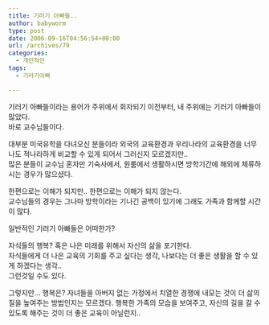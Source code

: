 ```yaml
---
title: 기러기 아빠들..
author: babyworm
type: post
date: 2006-09-16T04:56:54+00:00
url: /archives/79
categories:
  - 개인적인
tags:
  - 기러기아빠

---
```

기러기 아빠들이라는 용어가 주위에서 회자되기 이전부터, 내 주위에는 기러기 아빠들이 많았다.  
바로 교수님들이다.

대부분 미국유학을 다녀오신 분들이라 외국의 교육환경과 우리나라의 교육환경을 너무나도 적나라하게 비교할 수 있게 되어서 그러신지 모르겠지만..  
많은 분들이 교수님 혼자만 기숙사에서, 원룸에서 생활하시면 방학기간에 해외에 체류하시는 경우가 많으셨다.

한편으로는 이해가 되지만.. 한편으로는 이해가 되지 않는다.  
교수님들의 경우는 그나마 방학이라는 기나긴 공백이 있기에 그래도 가족과 함께할 시간이 많다.

일반적인 기러기 아빠들은 어떠한가?

자식들의 행복? 혹은 나은 미래를 위해서 자신의 삶을 포기한다.  
자식들에게 더 나은 교육의 기회를 주고 싶다는 생각, 나보다는 더 좋은 생활을 할 수 있게 하겠다는 생각..  
그런것일 수도 있다.

그렇지만&#8230; 행복은? 자녀들을 아버지 없는 가정에서 치열한 경쟁에 내모는 것이 더 삶의 질을 높여주는 방법인지는 모르겠다. 행복한 가족의 모습을 보여주고, 자신의 길을 갈 수 있도록 해주는 것이 더 좋은 교육이 아닐런지..